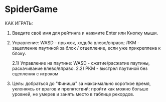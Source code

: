 # SpiderGame
КАК ИГРАТЬ:
1) Введите своё имя для рейтинга и нажмите Enter или Кнопку мыши.
2) Управление: WASD - прыжок, ходьба влево/вправо; ЛКМ - зацепление паутиной за блок / отцепление, если уже прикреплена к блоку.
    
    2.1) Управление на паутине: WASD - сжатие/расжатие паутины, раскачивание влево/вправо.
    2.2) РКМ - выстрел паутиной без сцепления с игроком
3) Цель: добраться до "Финиша" за максимально короткое время, уклоняясь от врагов и препятствий;
пройти как можно больше уровней, не умерев и занять место в таблице рекордов.

